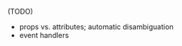 <!-- {% extend('index.html', {title: 'Props'}) %} } -->

(TODO)

* props vs. attributes; automatic disambiguation
* event handlers
